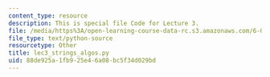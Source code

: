 ```yaml
---
content_type: resource
description: This is special file Code for Lecture 3.
file: /media/https%3A/open-learning-course-data-rc.s3.amazonaws.com/6-0001-introduction-to-computer-science-and-programming-in-python-fall-2016/88de925a1fb925e46a08bc5f34d029bd_lec3_strings_algos.py
file_type: text/python-source
resourcetype: Other
title: lec3_strings_algos.py
uid: 88de925a-1fb9-25e4-6a08-bc5f34d029bd
---
```

